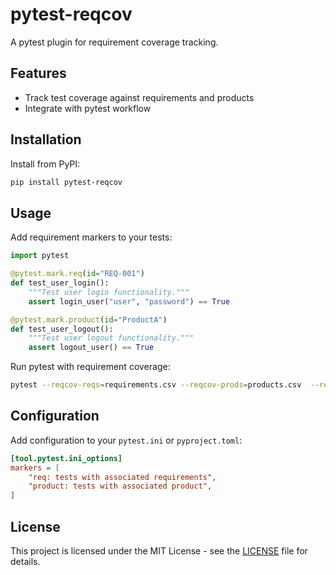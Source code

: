 # pytest-reqcov

A pytest plugin for requirement coverage tracking.

## Features

- Track test coverage against requirements and products
- Integrate with pytest workflow

## Installation

Install from PyPI:

```bash
pip install pytest-reqcov
```

## Usage

Add requirement markers to your tests:

```python
import pytest

@pytest.mark.req(id="REQ-001")
def test_user_login():
    """Test user login functionality."""
    assert login_user("user", "password") == True

@pytest.mark.product(id="ProductA")
def test_user_logout():
    """Test user logout functionality."""
    assert logout_user() == True
```

Run pytest with requirement coverage:

```bash
pytest --reqcov-reqs=requirements.csv --reqcov-prods=products.csv  --reqcov-output=output.csv
```

## Configuration

Add configuration to your `pytest.ini` or `pyproject.toml`:

```ini
[tool.pytest.ini_options]
markers = [
    "req: tests with associated requirements",
    "product: tests with associated product",
]
```

## License

This project is licensed under the MIT License - see the [LICENSE](LICENSE) file for details.

